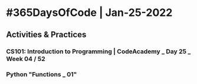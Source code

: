 # #365DaysOfCode | Jan-25-2022
## Activities & Practices
### CS101: Introduction to Programming | CodeAcademy _ Day 25 _ Week 04 / 52

### Python "Functions _ 01"

